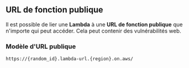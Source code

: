 ## URL de fonction publique

Il est possible de lier une **Lambda** à une **URL de fonction publique** que n'importe qui peut accéder. Cela peut contenir des vulnérabilités web.

### Modèle d'URL publique

```
https://{random_id}.lambda-url.{region}.on.aws/ 
```